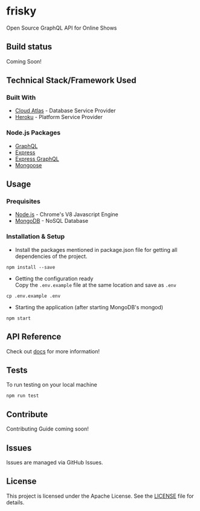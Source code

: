 # frisky
Open Source GraphQL API for Online Shows

## Build status
Coming Soon!

## Technical Stack/Framework Used

### Built With
 - [Cloud Atlas](https://www.mongodb.com/cloud/atlas) - Database Service Provider
 - [Heroku](https://heroku.com/) - Platform Service Provider

### Node.js Packages
 - [GraphQL](https://www.npmjs.com/package/graphql)
 - [Express](https://www.npmjs.com/package/express)
 - [Express GraphQL](https://www.npmjs.com/package/express-graphql)
 - [Mongoose](https://www.npmjs.com/package/mongoose)

## Usage

### Prequisites
- [Node.js](https://nodejs.org/) - Chrome's V8 Javascript Engine
- [MongoDB](https://mongodb.org/) - NoSQL Database

### Installation & Setup
- Install the packages mentioned in package.json file for getting all dependencies of the project.
```
npm install --save
```
- Getting the configuration ready  
Copy the ``.env.example`` file at the same location and save as ``.env``
```
cp .env.example .env
```
- Starting the application (after starting MongoDB's mongod)
```
npm start
```

## API Reference
Check out [docs](https://prabhuomkar.github.io/frisky) for more information!

## Tests
To run testing on your local machine
```
npm run test
```

## Contribute
Contributing Guide coming soon!

## Issues
Issues are managed via GitHub Issues.

## License
This project is licensed under the Apache License. See the [LICENSE](LICENSE) file for details.
